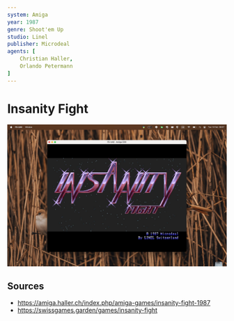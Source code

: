 ```yaml
---
system: Amiga
year: 1987
genre: Shoot'em Up
studio: Linel
publisher: Microdeal
agents: [
	Christian Haller,
	Orlando Petermann
]
---
```

# Insanity Fight

![](assets/e3faa4dc9efc76d1.jpeg)

## Sources
- https://amiga.haller.ch/index.php/amiga-games/insanity-fight-1987
- https://swissgames.garden/games/insanity-fight
